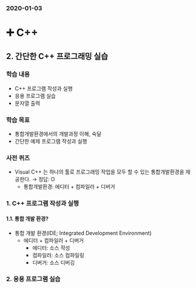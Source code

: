 ### 2020-01-03

# :heavy_plus_sign: C++

## 2. 간단한 C++ 프로그래밍 실습

### 학습 내용

* C++ 프로그램 작성과 실행
* 응용 프로그램 실습
* 문자열 출력



### 학습 목표

* 통합개발환경에서의 개발과정 이해, 숙달
* 간단한 예제 프로그램 작성과 실행



### 사전 퀴즈

* Visual C++ 는 하나의 툴로 프로그래밍 작업을 모두 할 수 있는 통합개발환경을 제공한다. → 정답: O
  * 통합개발환경: 에디터 + 컴파일러 + 디버거



### 1. C++ 프로그램 작성과 실행

#### 1.1. 통합 개발 환경?

* 통합 개발 환경(IDE; Integrated Development Environment)
  * 에디터 + 컴파일러 + 디버거
    * 에디터: 소스 작성
    * 컴파일러: 소스 컴파일링
    * 디버거: 소스 디버깅





### 2. 응용 프로그램 실습